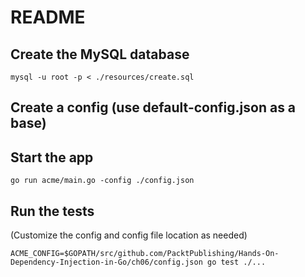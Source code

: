 # README

## Create the MySQL database

`mysql -u root -p < ./resources/create.sql`

## Create a config (use default-config.json as a base)

## Start the app

`go run acme/main.go -config ./config.json`

## Run the tests
(Customize the config and config file location as needed)

`ACME_CONFIG=$GOPATH/src/github.com/PacktPublishing/Hands-On-Dependency-Injection-in-Go/ch06/config.json go test ./...`